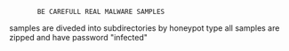            BE CAREFULL REAL MALWARE SAMPLES          

samples are diveded into subdirectories by honeypot type
all samples are zipped and have password "infected"
